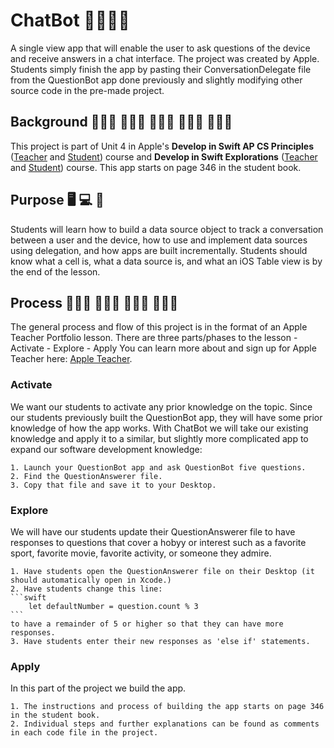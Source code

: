 #  ChatBot 👨🏻‍💻🤖
A single view app that will enable the user to ask questions of the device and receive answers in a chat interface. The project was created by Apple. Students simply finish the app by pasting their ConversationDelegate file from the QuestionBot app done previously and slightly modifying other source code in the pre-made project.

## Background 👩🏼‍🎓 🧑🏿‍🎓 👨🏽‍🎓 👩🏻‍💻 👨🏾‍💻
This project is part of Unit 4 in Apple's **Develop in Swift AP CS Principles** ([Teacher](https://books.apple.com/us/book/develop-in-swift-ap-cs-principles-teacher-guide/id1581182833) and [Student](https://books.apple.com/us/book/develop-in-swift-ap-cs-principles/id1581182719)) course and **Develop in Swift Explorations** ([Teacher](https://books.apple.com/us/book/develop-in-swift-explorations-teacher-guide/id1581182814) and [Student](https://books.apple.com/us/book/develop-in-swift-explorations/id1581182728)) course. This app starts on page 346 in the student book.  


## Purpose 🖥 💻 📱
Students will learn how to build a data source object to track a conversation between a user and the device, how to use and implement data sources using delegation, and how apps are built incrementally. Students should know what a cell is, what a data source is, and what an iOS Table view is by the end of the lesson.

## Process 👩🏾‍🏫 👨🏻‍🏫 👨🏻‍💻 👩🏽‍💻
The general process and flow of this project is in the format of an Apple Teacher Portfolio lesson. There are three parts/phases to the lesson
    - Activate
    - Explore 
    - Apply
 You can learn more about and sign up for Apple Teacher here: [Apple Teacher](https://www.apple.com/education/k12/teacher-resources/). 


### Activate
We want our students to activate any prior knowledge on the topic. Since our students previously built the QuestionBot app, they will have some prior knowledge of how the app works. With ChatBot we will take our existing knowledge and apply it to a similar, but slightly more complicated app to expand our software development knowledge:

    1. Launch your QuestionBot app and ask QuestionBot five questions.
    2. Find the QuestionAnswerer file. 
    3. Copy that file and save it to your Desktop.


### Explore
We will have our students update their QuestionAnswerer file to have responses to questions that cover a hobyy or interest such as a favorite sport, favorite movie, favorite activity, or someone they admire.

    1. Have students open the QuestionAnswerer file on their Desktop (it should automatically open in Xcode.)
    2. Have students change this line:
    ```swift
        let defaultNumber = question.count % 3
    ```
    to have a remainder of 5 or higher so that they can have more responses.
    3. Have students enter their new responses as 'else if' statements.


### Apply 
In this part of the project we build the app.
    
    1. The instructions and process of building the app starts on page 346 in the student book.
    2. Individual steps and further explanations can be found as comments in each code file in the project.
